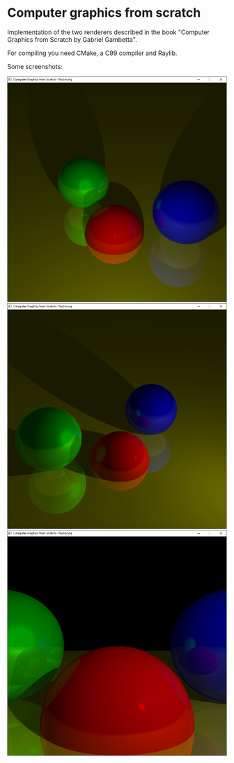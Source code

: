 # Computer graphics from scratch

Implementation of the two renderers described in the book "Computer Graphics from Scratch by Gabriel Gambetta".

For compiling you need CMake, a C99 compiler and Raylib.

Some screenshots:

![raytracing](raytracing-1.png)
![raytracing](raytracing-2.png)
![raytracing](raytracing-3.png)
